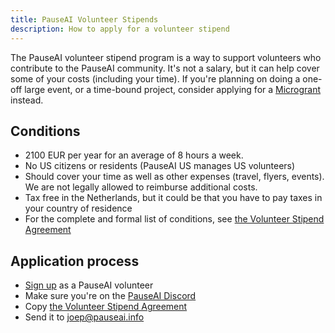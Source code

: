 ```yaml
---
title: PauseAI Volunteer Stipends
description: How to apply for a volunteer stipend
---
```


The PauseAI volunteer stipend program is a way to support volunteers who contribute to the PauseAI community.
It's not a salary, but it can help cover some of your costs (including your time).
If you're planning on doing a one-off large event, or a time-bound project, consider applying for a [Microgrant](/microgrants) instead.

## Conditions

- 2100 EUR per year for an average of 8 hours a week.
- No US citizens or residents (PauseAI US manages US volunteers)
- Should cover your time as well as other expenses (travel, flyers, events). We are not legally allowed to reimburse additional costs.
- Tax free in the Netherlands, but it could be that you have to pay taxes in your country of residence
- For the complete and formal list of conditions, see [the Volunteer Stipend Agreement](https://docs.google.com/document/d/1HHgKsEj1fEpMEcYZXnZQ41tuXMLvwcbXqgrX1f2JxZc/edit)

## Application process

- [Sign up](https://airtable.com/appWPTGqZmUcs3NWu/pag7ztLh27Omj5s2n/form) as a PauseAI volunteer
- Make sure you're on the [PauseAI Discord](https://discord.gg/2XXWXvErfA)
- Copy [the Volunteer Stipend Agreement](https://docs.google.com/document/d/1HHgKsEj1fEpMEcYZXnZQ41tuXMLvwcbXqgrX1f2JxZc/edit)
- Send it to [joep@pauseai.info](mailto:joep@pauseai.info)
